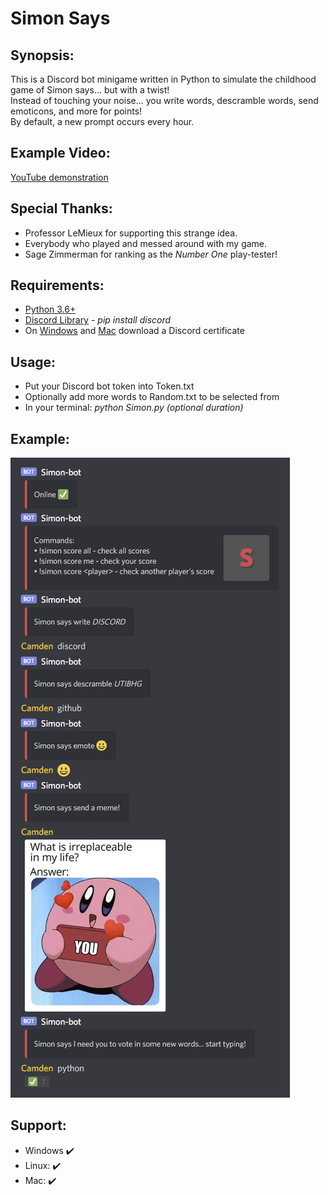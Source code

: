 # Simon Says

## Synopsis:
This is a Discord bot minigame written in Python to simulate the childhood game of Simon says... but with a twist!  
Instead of touching your noise... you write words, descramble words, send emoticons, and more for points!  
By default, a new prompt occurs every hour.

## Example Video:
[YouTube demonstration](https://youtu.be/RbavAC5LDEk)

## Special Thanks:
* Professor LeMieux for supporting this strange idea.
* Everybody who played and messed around with my game.
* Sage Zimmerman for ranking as the *Number One* play-tester!

## Requirements:
* [Python 3.6+](https://www.python.org/)
* [Discord Library](https://pypi.org/project/discord.py/) - *pip install discord*
* On [Windows](https://www.codegrepper.com/code-examples/whatever/discord+ssl+certificate+error) and [Mac](https://pastebin.com/8Cs0C8c4) download a Discord certificate

## Usage:
* Put your Discord bot token into Token.txt
* Optionally add more words to Random.txt to be selected from
* In your terminal: *python Simon.py (optional duration)*

## Example:
![](Images/Example.png)

## Support:
* Windows :heavy_check_mark:
* Linux: :heavy_check_mark:
* Mac: :heavy_check_mark:
